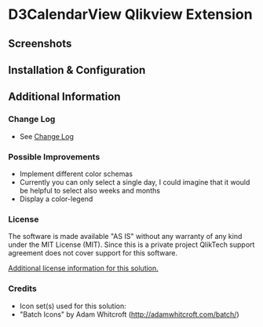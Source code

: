 D3CalendarView Qlikview Extension
================================================================================ 



Screenshots
--------------------------------------------------------------------------------



Installation & Configuration
--------------------------------------------------------------------------------





Additional Information
--------------------------------------------------------------------------------
### Change Log

* See [Change Log](https://github.com/stefanwalther/QlikView-Extension-D3CalendarView/blob/gh-pages/CHANGELOG.md)

### Possible Improvements
* Implement different color schemas
* Currently you can only select a single day, I could imagine that it would be helpful to select also weeks and months
* Display a color-legend


### License

The software is made available "AS IS" without any warranty of any kind under the MIT License (MIT).
Since this is a private project QlikTech support agreement does not cover support for this software.

[Additional license information for this solution.](https://github.com/stefanwalther/QlikView-Extension-D3CalendarView/blob/gh-pages/LICENSE.md)

### Credits

* Icon set(s) used for this solution:
 * "Batch Icons" by Adam Whitcroft (http://adamwhitcroft.com/batch/)
